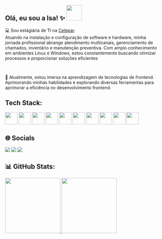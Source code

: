 <h2>Olá, eu sou a Isa! ✨ <img src="https://media.giphy.com/media/mGcNjsfWAjY5AEZNw6/giphy.gif" width="50"> </h2>

<p>💻 Sou estágiária de TI na <a href="https://www.celepar.pr.gov.br/">Celepar</a>.<br> 
  Atuando na instalação e configuração de software e hardware, minha jornada profissional abrange atendimento multicanais, 
  gerenciamento de chamados, inventário e manutenção preventiva. Com amplo conhecimento em ambientes Linux e Windows, estou constantemente buscando otimizar processos e proporcionar soluções eficientes</p><br>
  
<p>🌱 Atualmente, estou imersa na aprendizagem de tecnologias de frontend. Aprimorando minhas habilidades e explorando diversas ferramentas para aprimorar a eficiência no desenvolvimento frontend.</p>

## Tech Stack:
<div>
  <img src="https://cdn.jsdelivr.net/gh/devicons/devicon/icons/html5/html5-original.svg" width="40" height="40"/>
  <img src="https://cdn.jsdelivr.net/gh/devicons/devicon/icons/css3/css3-original.svg" width="40" height="40"/>
  <img src="https://cdn.jsdelivr.net/gh/devicons/devicon/icons/bootstrap/bootstrap-original.svg" width="40" height="40"/>
  <img src="https://cdn.jsdelivr.net/gh/devicons/devicon/icons/javascript/javascript-original.svg" width="40" height="40"/>
  <img src="https://cdn.jsdelivr.net/gh/devicons/devicon/icons/typescript/typescript-original.svg" width="40" height="40"/>
  <img src="https://cdn.jsdelivr.net/gh/devicons/devicon/icons/figma/figma-original.svg" width="40" height="40"/>
  <img src="https://cdn.jsdelivr.net/gh/devicons/devicon/icons/nodejs/nodejs-original.svg" width="40" height="40"/>
  <img src="https://cdn.jsdelivr.net/gh/devicons/devicon/icons/linux/linux-original.svg" width="40" height="40"/>
  <img src="https://cdn.jsdelivr.net/gh/devicons/devicon/icons/windows8/windows8-original.svg" width="40" height="40"/>
  <img src="https://cdn.jsdelivr.net/gh/devicons/devicon/icons/python/python-original.svg" width="40" height="40"/>
</div>

## 🌐 Socials 
<div>
  <a href="https://www.linkedin.com/in/isa-bela" target="_blank"><img loading="lazy" src="https://img.shields.io/badge/-LinkedIn-%230077B5?style=for-the-badge&logo=linkedin&logoColor=white" target="_blank"></a>  
  <a href="https://instagram.com/istnss" target="_blank"><img loading="lazy" src="https://img.shields.io/badge/-Instagram-%23E4405F?style=for-the-badge&logo=instagram&logoColor=white" target="_blank"></a>
  <a href="mailto:istnss@gmail.com"><img loading="lazy" src="https://img.shields.io/badge/Gmail-D14836?style=for-the-badge&logo=gmail&logoColor=white" target="_blank"></a>
</div>

## 📊 GitHub Stats:
<div>
  <a href="https://github.com/istnss">
  <img loading="lazy" height="180em" src="https://github-readme-stats.vercel.app/api/top-langs/?username=istnss&layout=compact&langs_count=7&theme=dracula"/>
  <img loading="lazy" height="180em" src="https://github-readme-stats.vercel.app/api?username=istnss&show_icons=true&theme=dracula&include_all_commits=true&count_private=true"/>
</div>
